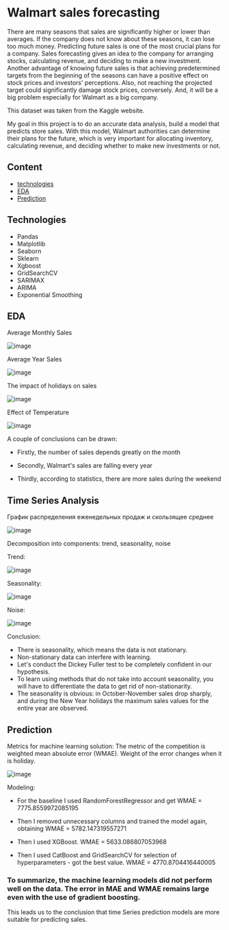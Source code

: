 # Walmart sales forecasting
There are many seasons that sales are significantly higher or lower than averages. If the company does not know about these seasons, it can lose too much money. Predicting future sales is one of the most crucial plans for a company. Sales forecasting gives an idea to the company for arranging stocks, calculating revenue, and deciding to make a new investment. Another advantage of knowing future sales is that achieving predetermined targets from the beginning of the seasons can have a positive effect on stock prices and investors' perceptions. Also, not reaching the projected target could significantly damage stock prices, conversely. And, it will be a big problem especially for Walmart as a big company.

This dataset was taken from the Kaggle website. 

My goal in this project is to do an accurate data analysis, build a model that predicts store sales. With this model, Walmart authorities can determine their plans for the future, which is very important for allocating inventory, calculating revenue, and deciding whether to make new investments or not.


## Content
- [technologies](#technologies)
- [EDA](#EDA)
- [Prediction](#Prediction)

## Technologies
- Pandas
- Matplotlib
- Seaborn
- Sklearn
- Xgboost
- GridSearchCV
- SARIMAX
- ARIMA
- Exponential Smoothing 


## EDA
Average Monthly Sales

![image](https://github.com/Anton4wave/Walmart-forecasting/assets/100091790/b3e07597-b6ad-42e6-aa82-3722af47bfa7)

Average Year Sales

![image](https://github.com/Anton4wave/Walmart-forecasting/assets/100091790/cf226b81-bad3-437f-97a3-9e1ff4106045)

The impact of holidays on sales

![image](https://github.com/Anton4wave/Walmart-forecasting/assets/100091790/64aa7e79-98ce-4ea6-bcc1-f50ba5bacb49)

Effect of Temperature

![image](https://github.com/Anton4wave/Walmart-forecasting/assets/100091790/e9dc97fc-722e-4ce3-b41f-f236c570f2c1)


A couple of conclusions can be drawn:

- Firstly, the number of sales depends greatly on the month

- Secondly, Walmart's sales are falling every year

- Thirdly, according to statistics, there are more sales during the weekend

## Time Series Analysis

График распределения еженедельных продаж и скользящее среднее 

![image](https://github.com/Anton4wave/Walmart-forecasting/assets/100091790/e2763b2d-69d7-46d9-9af9-82590ad5fcfb)

Decomposition into components: trend, seasonality, noise

Trend:

![image](https://github.com/Anton4wave/Walmart-forecasting/assets/100091790/3affa7a6-bf92-4a7b-a1b2-9713becab597)

Seasonality:

![image](https://github.com/Anton4wave/Walmart-forecasting/assets/100091790/a8f87908-f088-4f52-849b-a498be23996a)

Noise:

![image](https://github.com/Anton4wave/Walmart-forecasting/assets/100091790/b8803ba7-a586-423f-8a2a-5a4a9b10a591)

Conclusion:

- There is seasonality, which means the data is not stationary.
- Non-stationary data can interfere with learning.
- Let's conduct the Dickey Fuller test to be completely confident in our hypothesis.
- To learn using methods that do not take into account seasonality, you will have to differentiate the data to get rid of non-stationarity.
- The seasonality is obvious: in October-November sales drop sharply, and during the New Year holidays the maximum sales values for the entire year are observed.

## Prediction 

Metrics for machine learning solution: The metric of the competition is weighted mean absolute error (WMAE). Weight of the error changes when it is holiday.

![image](https://github.com/Anton4wave/Walmart-forecasting/assets/100091790/174b5c63-27ee-45c3-bf17-e1a97a9a40d0)

Modeling:

- For the baseline I used RandomForestRegressor and get WMAE = 7775.8559972085195

- Then I removed unnecessary columns and trained the model again, obtaining WMAE = 5782.147319557271

- Then I used XGBoost. WMAE = 5633.086807053968

- Then I used CatBoost and GridSearchCV for selection of hyperparameters - got the best value. WMAE = 4770.8704416440005

### To summarize, the machine learning models did not perform well on the data. The error in MAE and WMAE remains large even with the use of gradient boosting.
This leads us to the conclusion that time Series prediction models are more suitable for predicting sales.

